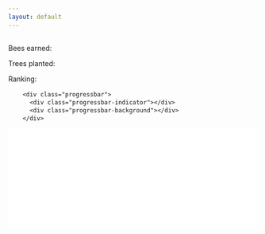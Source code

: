 ```yaml
---
layout: default
---
```


<!-- Tree decoration -->

<div class="tree-decoration">
</div>



<!-- END Tree decoration -->

<!-- Profile card and progress bar -->
<div class="row">
<div class="profile-card-container-profile">
    <div class="profile-card">
        <h2><span class="bitter"></span></h2>
        <p class="raleway">Bees earned: <span></span></p>
        <p class="raleway">Trees planted: <span></span></p>
        <p class="raleway">Ranking: <span></span></p>
    </div>
    
       
        <div class="progressbar">
          <div class="progressbar-indicator"></div>
          <div class="progressbar-background"></div>
        </div>
       
        
        
    
</div>



</div>




<!-- MAIN -->

<div class="tree-container">

<img class="cloud" src="images/Wolk.png">


<div class="info-container col-xs-12">



<div id="inner-container">



</div>
</div>
</div>

</div>  
